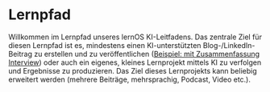 

# Lernpfad

Willkommen im Lernpfad unseres lernOS KI-Leitfadens. Das zentrale Ziel für diesen Lernpfad ist es, mindestens einen KI-unterstützten Blog-/LinkedIn-Beitrag zu erstellen und zu veröffentlichen ([Beispiel: mit Zusammenfassung Interview](https://www.linkedin.com/feed/update/urn:li:activity:7110171493103198209/)) oder auch ein eigenes, kleines Lernprojekt mittels KI zu verfolgen und Ergebnisse zu produzieren. Das Ziel dieses Lernprojekts kann beliebig erweitert werden (mehrere Beiträge, mehrsprachig, Podcast, Video etc.).
